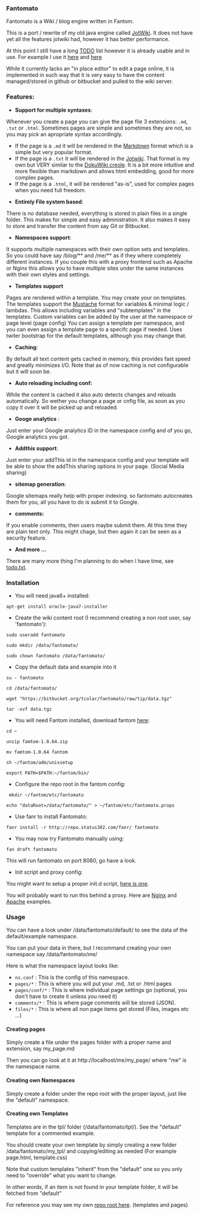 ### Fantomato
Fantomato is a Wiki / blog engine written in Fantom.

This is a port / rewrite of my old java engine called [JotWiki](http://www.jotwiki.net/).
It does not have yet all the features jotwiki had, however it has better performance.

At this point I still have a long [TODO](https://bitbucket.org/tcolar/fantomato/raw/tip/todo.txt) list however it is already usable and in use.
For example I use it [here](http://www.status302.com/) and [here](http://wiki.colar.net/)

While it currently lacks an "in place editor" to edit a page online, it is implemented in such
way that it is very easy to have the content managed/stored in github or bitbucket and pulled to the wiki server.

### Features:

- **Support for multiple syntaxes**:

Whenever you create a page you can give the page file 3 extensions: `.md`, `.txt` or `.html`.
Sometimes pages are simple and sometimes they are not, so you may pick an apropriate syntax accordingly.

* If the page is a `.md` it will be rendered in the [Markdown](http://daringfireball.net/projects/markdown/syntax) format which is a simple but very popular format.<br/>
* If the page is a `.txt` it will be rendered in the [Jotwiki](http://www.colar.net/syntax.html).
That format is my own but VERY similar to the [DokuWiki creole](https://www.dokuwiki.org/wiki:syntax).
It is a bit more intuitive and more flexible than markdown and allows html embedding, good for more complex pages.
* If the page is a `.html`, it will be rendered "as-is", used for complex pages when you need full freedom. <br/>

- **Entirely File system based**:

There is no database needed, everything is stored in plain files in a single folder. This makes for simple and easy administration. It also makes it easy to store and transfer the content from say Git or Bitbucket.

- **Namespaces support**:

It supports multiple namespaces with their own option sets and templates.
So you could have say /blog/** and /me/** as if they where completely different instances.
If you couple this with a proxy frontend such as Apache or Nginx this allows you to have
multiple sites under the same instances with their own styles and settings.

- **Templates support**

Pages are rendered within a template. You may create your on templates.
The templates support the [Mustache](http://mustache.github.com/) format for variables & minimal logic / lambdas.
This allows including variables and "subtemplates" in the templates.
Custom variables can be added by the user at the namespace or page level (page config)
You can assign a template per namespace, and you can even assign a template page to a specifc page if needed.
Uses twiter bootstrap for the default templates, although you may change that.

- **Caching**:

By default all text content gets cached in memory, this provides fast speed and greatly minimizes I/O.
Note that as of now caching is not configurable but it will soon be.

- **Auto reloading including conf:**

While the content is cached it also auto detects changes and reloads automatically. So wether you change a page or  cnfig file, as soon as you copy it over it will be picked up and reloaded.

- **Googe analytics** :

Just enter your Google analytics ID in the namespace config and of you go, Google analytics you got.

- **Addthis support**:

Just enter your addThis id in the namespace config and your template will be able to show the addThis sharing options in your page. (Social Media sharing)

- **sitemap generation**:

Google sitemaps really help with proper indexing. so fantomato autocreates them for you, all you have to do is submit it to Google.

- **comments:**

If you enable comments, then users maybe submit them. At this time they are plain text only. This might chage, but then again it can be seen as a security feature.

- **And more ...**

There are many more thing I'm planning to do when I have time, see [todo.txt](https://bitbucket.org/tcolar/fantomato/raw/tip/todo.txt).

### Installation

- You will need java6+ installed:

`apt-get install oracle-java7-installer`

- Create the wiki content root (I recommend creating a non root user, say 'fantomato'):

`sudo useradd fantomato`

`sudo mkdir /data/fantomato/`

`sudo chown fantomato /data/fantomato/`

- Copy the default data and example into it

`su - fantomato`

`cd /data/fantomato/`

`wget "https://bitbucket.org/tcolar/fantomato/raw/tip/data.tgz"`

`tar -xvf data.tgz`

- You will need Fantom installed, download fantom [here](http://fantom.org/):

`cd ~`

`unzip famtom-1.0.64.zip`

`mv famtom-1.0.64 fantom`

`sh ~/fantom/adm/unixsetup`

`export PATH=$PATH:~/fantom/bin/`

- Configure the repo root in the fantom config:

` mkdir ~/fantom/etc/fantomato`

`echo "dataRoot=/data/fantomato/" > ~/fantom/etc/fantomato.props`

- Use fanr to install Fantomato:

`fanr install -r http://repo.status302.com/fanr/ fantomato`

- You may now try Fantomato manually using:

`fan draft fantomato`

This will run fantomato on port 8080, go have a look.

- Init script and proxy config:

You might want to setup a proper init.d script, [here is one](https://bitbucket.org/tcolar/fantomato/raw/tip/fantomato.sh).

You will probably want to run this behind a proxy.
Here are [Nginx](https://bitbucket.org/tcolar/fantomato/raw/tip/doc/nginx-site-example.conf) and [Apache](https://bitbucket.org/tcolar/fantomato/raw/tip/doc/apache-site-example.conf) examples.

### Usage
You can have a look under /data/fantomato/default/ to see the data of the default/example namespace.

You can put your data in there, but I recommand creating your own namespace say /data/fantomato/me/

Here is what the namespace layout looks like:

- `ns.conf` : This is the config of this namespace.
- `pages/*` : This is where you will put your .md, .txt or .html pages
- `pages/conf/*` : This is where individual page settings go (optional, you don't have to create it unless you need it)
- `comments/*` : This is where page comments will be stored (JSON).
- `files/*` : This is where all non page items get stored (Files, images etc ...)

#### Creating pages

Simply create a file under the pages folder with a proper name and extension, say my_page.md

Then you can go look at it at http://localhost/me/my_page/ where "me" is the namespace name.

#### Creating own Namespaces

Simply create a folder under the repo root with the proper layout, just like the "default" namespace.

#### Creating own Templates

Templates are in the tpl/ folder (/data/fantomato/tpl/). See the "default" template for a commented example.

You should create your own template by simply creating a new folder /data/fantomato/my_tpl/ and copying/editing
as needed (For example page.html, template.css)

Note that custom templates "inherit" from the "default" one so you only need to "override" what you want to change.

In other words, if an item is not found in your template folder, it will be fetched from "default"

For reference you may see my own [repo root here](https://bitbucket.org/tcolar/sitecontent/src). (templates and pages)



